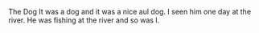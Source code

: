 The Dog
It was a dog and it
was a nice aul dog.
I seen him one day at
the river. He was fishing
at the river and so
was I.
